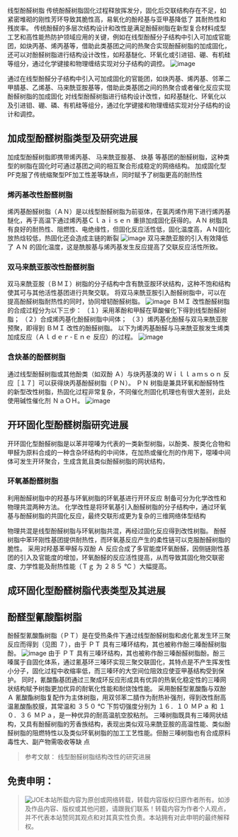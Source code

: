 线型酚醛树脂
传统酚醛树脂固化过程释放挥发分，固化后交联结构存在不足，如紧密堆砌的刚性芳环导致其脆性高，易氧化的酚羟基与亚甲基降低了
其耐热性和残炭率。 
传统酚醛的多层次结构设计和改性是满足酚醛树脂在新型复合材料成型工艺和高性能热防护领域应用的关键，例如在线型酚醛分子结构中引入可加成官能团，如炔丙基、烯丙基等，借助此类基团之间的热聚合实现酚醛树脂的加成固化，还可以对酚醛树脂进行结构设计改性，如羟基醚化、环氧化或引进钼、硼、有机硅等组分，通过化学键接和物理缠结实现对分子结构的调控。 
![image](https://github.com/user-attachments/assets/ac008e43-6507-4588-a163-0b2ba9f6abb9)

通过在线型酚醛分子结构中引入可加成固化的官能团，如炔丙基、烯丙基、邻苯二甲腈基、乙烯基、马来酰亚胺基等，借助此类基团之间的热聚合或者催化反应实现酚醛树脂的加成固化
对线型酚醛树脂进行结构设计改性，如羟基醚化、环氧化以及引进钼、硼、磷、有机硅等组分，通过化学键接和物理缠结实现对分子结构的设计和调控。

## 加成型酚醛树脂类型及研究进展
加成型酚醛树脂即携带烯丙基、 马来酰亚胺基、 炔基 等基团的酚醛树脂，这种类型的树脂在固化时可通过基团之间的相互聚合形成稳定的网络结构。 加成固化型 PF克服了传统缩聚型PF加工性差等缺点，同时赋予了树脂更高的耐热性
### 烯丙基改性酚醛树脂
烯丙基酚醛树脂（ＡＮ）是以线型酚醛树脂为前驱体，在氯丙烯作用下进行烯丙基醚化，再于高温下通过烯丙基Ｃｌａｉｓｅｎ 重排加成固化获得的。ＡＮ 树脂具有良好的耐热性、阻燃性、电绝缘性，但固化反应活性低，固化温度高，ＡＮ固化放热焓较低，热固化还会造成主链的断裂
![image](https://github.com/user-attachments/assets/4ff194eb-7ab5-4292-bcc9-63c78a6a7ebd)
双马来酰亚胺的引入有效降低了 ＡＮ 的固化温度，这是酰胺基与烯丙基发生反应提高了交联反应活性所致。

### 双马来酰亚胺改性酚醛树脂
双马来酰亚胺（ＢＭＩ）树脂的分子结构中含有酰亚胺环状结构，这种不饱和结构使其可与其他活性基团进行共聚交联。 将双马来酰亚胺引入酚醛树脂中，可以在提高酚醛树脂耐热性的同时，协同增韧酚醛树脂。
![image](https://github.com/user-attachments/assets/61df1ba0-f6d0-409d-8ddf-0d85e58ea087)
ＢＭＩ 改性酚醛树脂的合成过程分为以下三步：
（１）采用苯酚和甲醛在草酸催化下得到线型酚醛树脂；
（２）合成烯丙基化酚醛树脂中间体；
（３）烯丙基化酚醛与双马来酰亚胺预聚，即得到 ＢＭＩ 改性的酚醛树脂。
以下为烯丙基酚醛与马来酰亚胺发生烯类加成反应（Ａｌｄｅｒ⁃Ｅｎｅ 反应）的过程。
![image](https://github.com/user-attachments/assets/253dc927-7009-4abe-a018-14c05014a359)

### 含炔基的酚醛树脂
 通过线型酚醛树脂或其他酚类（如双酚 Ａ）与炔丙基溴的 Ｗｉｌｌａｍｓｏｎ 反应［１７］可以获得炔丙基酚醛树脂（ＰＮ）。 ＰＮ 树脂是兼具环氧和酚醛特性的新型改性树脂，热固化过程非常复杂，不同催化剂固化机理也有很大差别，此处使用碱性催化剂 ＮａＯＨ。
![image](https://github.com/user-attachments/assets/448fadf8-3cca-4be6-9d46-31df83eb79fb)




## 开环固化型酚醛树脂研究进展
开环固化型酚醛树脂是以苯并噁嗪为代表的一类新型树脂，以酚类、胺类化合物和甲醛为原料合成的一种含杂环结构的中间体，在加热或催化剂的作用下，噁嗪中间体可发生开环聚合，生成含氮且类似酚醛树脂的网状结构，

### 环氧基酚醛树脂
利用酚醛树脂中的羟基与环氧树脂的环氧基进行开环反应
制备可分为化学改性和物理共混两种方法。 
化学改性是将环氧基引入酚醛树脂的分子结构中，通过环氧基与酚醛树脂的共固化反应，最终交联形成更为复杂的三维网络体型结构

物理共混是线型酚醛树脂与环氧树脂共混，再经过固化反应得到改性树脂。 酚醛树脂中苯环刚性基团提供耐热性，而环氧基反应产生的柔性链可以克服酚醛树脂的脆性。 
采用对羟基苯甲醛与双酚 Ａ 反应合成了多官能度环氧酚醛，因侧链刚性基团的引入及官能度的增加，环氧酚醛的反应活性提高，从而导致其固化物交联密度、力学性能及耐热性能（Ｔｇ 为 ２８５ ℃ ）大幅提高。

## 成环固化型酚醛树脂代表类型及其进展

## 酚醛型氰酸酯树脂
酚醛型氰酸酯树脂（ＰＴ）是在受热条件下通过线型酚醛树脂和卤化氰发生环三聚反应而得到（见图 ７），由于 ＰＴ 具有三嗪环结构，其也被称作酚三嗪酚醛树脂酚。
![image](https://github.com/user-attachments/assets/c439a784-b8a4-4487-81fe-32dfe3c044ce)
由于 ＰＴ 具有三嗪环结构，其也被称作酚三嗪酚醛树脂酚。酚三嗪属于自固化体系，通过氰基环三嗪环实现三聚交联固化，其特点是不产生挥发性小分子，固化过程中收缩率低，而三嗪环的大空间位阻效应使亚甲基结构受到保护。 同时，氰酸酯基团通过三聚成环反应形成具有优异的热氧化稳定性的三嗪网状结构赋予树脂更加优异的耐氧化性能和耐烧蚀性能。
采用酚醛型氰酸酯与双酚 Ａ 氰酸酯树脂复配作为主体树脂，用双邻苯二腈作为耐热补强剂，得到改性耐高温氰酸酯胶膜，其常温和 ３５０ ℃ 下剪切强度分别为 １６．１０ ＭＰａ 和 １０．３６ ＭＰａ，是一种优异的耐高温航空胶粘剂。
三嗪树脂既具有三嗪网状结构，又具有酚醛树脂的芳香族结构，表现出类似双马来酰亚胺的高温性能、类似酚醛树脂的阻燃特性以及类似环氧树脂的加工工艺性能。但酚三嗪树脂也有合成原料毒性大、副产物需吸收等缺
点














> 参考文献：
> 线型酚醛树脂结构改性的研究进展




## 免责申明：
> ![JOE](https://github.com/user-attachments/assets/8e3980da-e615-4710-a4f3-7a5eea566394)本站所载内容为原创或网络转载，转载内容版权归原作者所有。如涉及作品内容、版权或其他问题，请跟我们联系！转载内容为作者个人观点，并不代表本站赞同其观点和对其真实性负责。本站拥有对此申明的最终解释权。